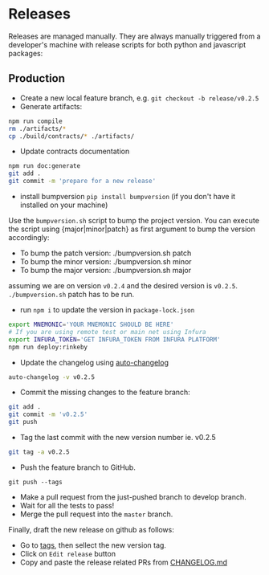 # Releases

Releases are managed manually. They are always manually triggered from a developer's machine with release scripts for both python and javascript packages:

## Production

- Create a new local feature branch, e.g. `git checkout -b release/v0.2.5`
- Generate artifacts:
```bash
npm run compile
rm ./artifacts/*
cp ./build/contracts/* ./artifacts/
```
- Update contracts documentation
```bash
npm run doc:generate
git add .
git commit -m 'prepare for a new release'
```

- install bumpversion `pip install bumpversion` (if you don't have it installed on your machine)

Use the `bumpversion.sh` script to bump the project version. You can execute the script using {major|minor|patch} as first argument to bump the version accordingly:

- To bump the patch version: ./bumpversion.sh patch
- To bump the minor version: ./bumpversion.sh minor
- To bump the major version: ./bumpversion.sh major

assuming we are on version `v0.2.4` and the desired version is `v0.2.5`. `./bumpversion.sh` patch has to be run.

- run `npm i` to update the version in `package-lock.json`


```bash
export MNEMONIC='YOUR MNEMONIC SHOULD BE HERE'
# If you are using remote test or main net using Infura
export INFURA_TOKEN='GET INFURA_TOKEN FROM INFURA PLATFORM' 
npm run deploy:rinkeby
```
- Update the changelog using [auto-changelog](https://github.com/CookPete/auto-changelog)
```bash
auto-changelog -v v0.2.5
```
- Commit the missing changes to the feature branch:

```bash
git add .
git commit -m 'v0.2.5'
git push
```
- Tag the last commit with the new version number ie. v0.2.5
```bash
git tag -a v0.2.5
```
- Push the feature branch to GitHub.
```
git push --tags
```
- Make a pull request from the just-pushed branch to develop branch.
- Wait for all the tests to pass!
- Merge the pull request into the `master` branch.

Finally, draft the new release on github as follows:
- Go to [tags](https://github.com/oceanprotocol/ocean-contracts/tags), then sellect the new version tag.
- Click on `Edit release` button
- Copy and paste the release related PRs from [CHANGELOG.md](../CHANGELOG.md) 